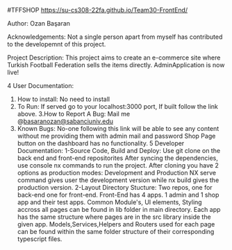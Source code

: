 #TFFSHOP
https://su-cs308-22fa.github.io/Team30-FrontEnd/

Author: Ozan Başaran

Acknowledgements: Not a single person apart from myself has contributed to the developemnt of this project.

Project Description:
This project aims to create an e-commerce site where Turkish Football Federation sells the items directly.
AdminApplication is now live!

4 User Documentation:
  1. How to install:
    No need to install
  2. To Run:
    If served go to your localhost:3000 port, 
    If built follow the link above.
  3.How to Report A Bug:
    Mail me @basaranozan@sabanciuniv.edu
  4. Known Bugs:
    No-one following this link will be able to see any content without me providing them with admin mail and password
    Shop Page button on the dashboard has no functionality.
5 Developer Documentation:
    1-Source Code, Build and Deploy:
      Use git clone on the back end and front-end repositorites
      After syncing the dependencies, use console nx commands to run the project.
      After cloning you have 2 options as production modes: Development and Production
      NX serve command gives user the development version while nx build gives the production version.
    2-Layout Directory Stucture:
      Two repos, one for back-end one for front-end. 
      Front-End has 4 apps. 1 admin and 1 shop app and their test apps.
      Common Module's, UI elements, Styling accross all pages can be found in lib folder in main directory.
      Each app has the same structure where pages are in the src library inside the given app.
      Models,Services,Helpers and Routers used for each page can be found within the same folder structure of their corresponding typescript files.
      
